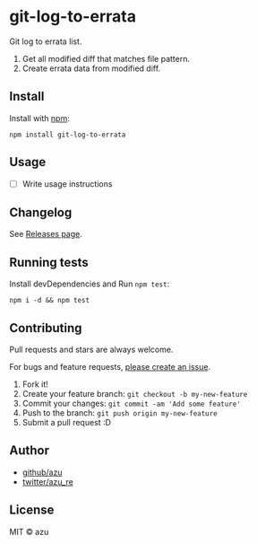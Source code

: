 # git-log-to-errata

Git log to errata list.

1. Get all modified diff that matches file pattern.
2. Create errata data from modified diff.

## Install

Install with [npm](https://www.npmjs.com/):

    npm install git-log-to-errata

## Usage

- [ ] Write usage instructions

## Changelog

See [Releases page](https://github.com/azu/git-log-to-errata/releases).

## Running tests

Install devDependencies and Run `npm test`:

    npm i -d && npm test

## Contributing

Pull requests and stars are always welcome.

For bugs and feature requests, [please create an issue](https://github.com/azu/git-log-to-errata/issues).

1. Fork it!
2. Create your feature branch: `git checkout -b my-new-feature`
3. Commit your changes: `git commit -am 'Add some feature'`
4. Push to the branch: `git push origin my-new-feature`
5. Submit a pull request :D

## Author

- [github/azu](https://github.com/azu)
- [twitter/azu_re](https://twitter.com/azu_re)

## License

MIT © azu

